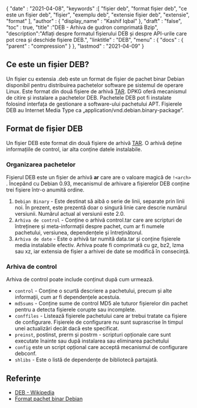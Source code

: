 {
  "date" : "2021-04-08",
  "keywords" :[ "fișier deb", "format fișier deb", "ce este un fișier deb", "fișier", "exemplu deb", "extensie fișier deb", "extensie", "format" ],
  "author" : {
    "display_name" : "Kashif Iqbal"
},
  "draft" : "false",
  "toc" : true,
  "title" :"DEB - Arhiva de gudron comprimată Bzip",
  "description":"Aflați despre formatul fișierului DEB și despre API-urile care pot crea și deschide fișiere DEB.",
  "linktitle" : "DEB",
  "menu" : {
    "docs" : {
      "parent" : "compression"
}
},
  "lastmod" : "2021-04-09"
}

## Ce este un fișier DEB?

Un fișier cu extensia .deb este un format de fișier de pachet binar Debian disponibil pentru distribuirea pachetelor software pe sistemul de operare Linux. Este format din două fișiere de arhivă [TAR](/ro/compression/tar/). DPKG oferă mecanismul de citire și instalare a pachetelor DEB. Pachetele DEB pot fi instalate folosind interfața de gestionare a software-ului pachetului APT. Fișierele DEB au Internet Media Type ca „application/vnd.debian.binary-package”.

## Format de fișier DEB

Un fișier DEB este format din două fișiere de arhivă [TAR](/ro/compression/tar/). O arhivă deține informațiile de control, iar alta conține datele instalabile.

### Organizarea pachetelor

Fișierul DEB este un fișier de arhivă **ar** care are o valoare magică de `!<arch> `. Începând cu Debian 0.93, mecanismul de arhivare a fișierelor DEB conține trei fișiere într-o anumită ordine.

1. `Debian Binary` - Este destinat să aibă o serie de linii, separate prin linii noi. În prezent, este prezentă doar o singură linie care descrie numărul versiunii. Numărul actual al versiunii este 2.0.
1. `Arhiva de control` - Conține o arhivă control.tar care are scripturi de întreținere și meta-informații despre pachet, cum ar fi numele pachetului, versiunea, dependențele și întreținătorul.
1. `Arhiva de date` - Este o arhivă tar numită data.tar și conține fișierele media instalabile efectiv. Arhiva poate fi comprimată cu gz, bz2, lzma sau xz, iar extensia de fișier a arhivei de date se modifică în consecință.

### Arhiva de control

Arhiva de control poate include conținut după cum urmează.

* `control` - Conține o scurtă descriere a pachetului, precum și alte informații, cum ar fi dependențele acestuia.
* `md5sums` - Conține sume de control MD5 ale tuturor fișierelor din pachet pentru a detecta fișierele corupte sau incomplete.
* `conffiles` - Listează fișierele pachetului care ar trebui tratate ca fișiere de configurare. Fișierele de configurare nu sunt suprascrise în timpul unei actualizări decât dacă este specificat.
* `preinst`, postinst, prerm și postrm - scripturi opționale care sunt executate înainte sau după instalarea sau eliminarea pachetului
* `config` este un script opțional care acceptă mecanismul de configurare debconf.
* `shlibs` - Este o listă de dependențe de bibliotecă partajată.

## Referințe

* [DEB - Wikipedia](https://en.wikipedia.org/wiki/Deb_(file_format))
* [Format pachet binar Debian](https://manpages.debian.org/buster/dpkg-dev/deb.5.en.html)

